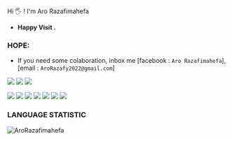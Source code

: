 Hi &#128400; ! I'm Aro Razafimahefa 
* <strong> Happy Visit . </strong>
### HOPE:
* If you need some colaboration, inbox me  [facebook : `Aro Razafimahefa`], [email : `AroRazafy2022@gmail.com`]
<p>
    <a><img src="https://img.shields.io/badge/Node.js-339933?style=for-the-badge&logo=nodedotjs&logoColor=white" /></a>
    <a><img src="https://img.shields.io/badge/Express.js-323330?style=for-the-badge&logo=express&logoColor=white"/><a>
    <a><img src="https://img.shields.io/badge/Laravel-red?style=for-the-badge&logo=laravel&logoColor=white" /><a>
</p>

<p>
    <a><img src="https://img.shields.io/badge/JavaScript-323330?style=for-the-badge&logo=javascript&logoColor=F7DF1E" /></a>
    <a><img src="https://img.shields.io/badge/PHP-777BB4?style=for-the-badge&logo=PHP&logoColor=white" /><a>
    <a><img src="https://img.shields.io/badge/Java-FFDD00?style=for-the-badge&logo=java-8&logoColor=white" /><a>
    <a><img src="https://img.shields.io/badge/Python-14354C?style=for-the-badge&logo=python&logoColor=yellow" /></a>
    <a><img src="https://img.shields.io/badge/C++-0175C2?style=for-the-badge&logo=c&logoColor=white" /><a>
    <a><img src="https://img.shields.io/badge/HTML-323330?style=for-the-badge&logo=html5&logoColor=orange" /><a>
    <a><img src="https://img.shields.io/badge/CSS-14354C?style=for-the-badge&logo=css3&logoColor=blue" /><a>
</p>

### LANGUAGE STATISTIC
   <p><img align="left" src="https://github-readme-stats.vercel.app/api/top-langs?username=AroRazafimahefa&show_icons=true&locale=en&layout=compact" alt="AroRazafimahefa" /></p>     
